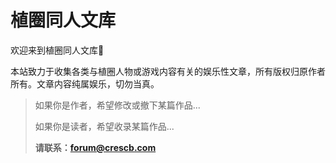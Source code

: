 # 植圈同人文库

欢迎来到植圈同人文库🤡

本站致力于收集各类与植圈人物或游戏内容有关的娱乐性文章，所有版权归原作者所有。文章内容纯属娱乐，切勿当真。

> 如果你是作者，希望修改或撤下某篇作品...
>
> 如果你是读者，希望收录某篇作品...
>
> **请联系：forum@crescb.com**